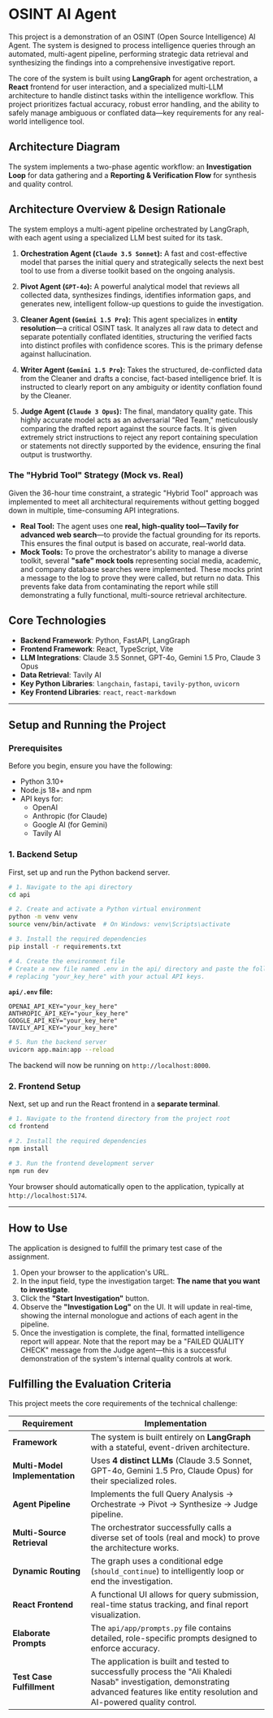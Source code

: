 # OSINT AI Agent

This project is a demonstration of an OSINT (Open Source Intelligence) AI Agent. The system is designed to process intelligence queries through an automated, multi-agent pipeline, performing strategic data retrieval and synthesizing the findings into a comprehensive investigative report.

The core of the system is built using **LangGraph** for agent orchestration, a **React** frontend for user interaction, and a specialized multi-LLM architecture to handle distinct tasks within the intelligence workflow. This project prioritizes factual accuracy, robust error handling, and the ability to safely manage ambiguous or conflated data—key requirements for any real-world intelligence tool.

## Architecture Diagram

The system implements a two-phase agentic workflow: an **Investigation Loop** for data gathering and a **Reporting & Verification Flow** for synthesis and quality control.



## Architecture Overview & Design Rationale

The system employs a multi-agent pipeline orchestrated by LangGraph, with each agent using a specialized LLM best suited for its task.

1.  **Orchestration Agent (`Claude 3.5 Sonnet`):** A fast and cost-effective model that parses the initial query and strategically selects the next best tool to use from a diverse toolkit based on the ongoing analysis.

2.  **Pivot Agent (`GPT-4o`):** A powerful analytical model that reviews all collected data, synthesizes findings, identifies information gaps, and generates new, intelligent follow-up questions to guide the investigation.

3.  **Cleaner Agent (`Gemini 1.5 Pro`):** This agent specializes in **entity resolution**—a critical OSINT task. It analyzes all raw data to detect and separate potentially conflated identities, structuring the verified facts into distinct profiles with confidence scores. This is the primary defense against hallucination.

4.  **Writer Agent (`Gemini 1.5 Pro`):** Takes the structured, de-conflicted data from the Cleaner and drafts a concise, fact-based intelligence brief. It is instructed to clearly report on any ambiguity or identity conflation found by the Cleaner.

5.  **Judge Agent (`Claude 3 Opus`):** The final, mandatory quality gate. This highly accurate model acts as an adversarial "Red Team," meticulously comparing the drafted report against the source facts. It is given extremely strict instructions to reject any report containing speculation or statements not directly supported by the evidence, ensuring the final output is trustworthy.

### The "Hybrid Tool" Strategy (Mock vs. Real)

Given the 36-hour time constraint, a strategic "Hybrid Tool" approach was implemented to meet all architectural requirements without getting bogged down in multiple, time-consuming API integrations.

*   **Real Tool:** The agent uses one **real, high-quality tool—Tavily for advanced web search**—to provide the factual grounding for its reports. This ensures the final output is based on accurate, real-world data.
*   **Mock Tools:** To prove the orchestrator's ability to manage a diverse toolkit, several **"safe" mock tools** representing social media, academic, and company database searches were implemented. These mocks print a message to the log to prove they were called, but return no data. This prevents fake data from contaminating the report while still demonstrating a fully functional, multi-source retrieval architecture.

## Core Technologies

*   **Backend Framework**: Python, FastAPI, LangGraph
*   **Frontend Framework**: React, TypeScript, Vite
*   **LLM Integrations**: Claude 3.5 Sonnet, GPT-4o, Gemini 1.5 Pro, Claude 3 Opus
*   **Data Retrieval**: Tavily AI
*   **Key Python Libraries**: `langchain`, `fastapi`, `tavily-python`, `uvicorn`
*   **Key Frontend Libraries**: `react`, `react-markdown`

---

## Setup and Running the Project

### Prerequisites

Before you begin, ensure you have the following:
*   Python 3.10+
*   Node.js 18+ and npm
*   API keys for:
    *   OpenAI
    *   Anthropic (for Claude)
    *   Google AI (for Gemini)
    *   Tavily AI

### 1. Backend Setup

First, set up and run the Python backend server.

```bash
# 1. Navigate to the api directory
cd api

# 2. Create and activate a Python virtual environment
python -m venv venv
source venv/bin/activate  # On Windows: venv\Scripts\activate

# 3. Install the required dependencies
pip install -r requirements.txt

# 4. Create the environment file
# Create a new file named .env in the api/ directory and paste the following,
# replacing "your_key_here" with your actual API keys.
```

**`api/.env` file:**
```env
OPENAI_API_KEY="your_key_here"
ANTHROPIC_API_KEY="your_key_here"
GOOGLE_API_KEY="your_key_here"
TAVILY_API_KEY="your_key_here"
```

```bash
# 5. Run the backend server
uvicorn app.main:app --reload
```
The backend will now be running on `http://localhost:8000`.

### 2. Frontend Setup

Next, set up and run the React frontend in a **separate terminal**.

```bash
# 1. Navigate to the frontend directory from the project root
cd frontend

# 2. Install the required dependencies
npm install

# 3. Run the frontend development server
npm run dev
```
Your browser should automatically open to the application, typically at `http://localhost:5174`.

---

## How to Use

The application is designed to fulfill the primary test case of the assignment.

1.  Open your browser to the application's URL.
2.  In the input field, type the investigation target: **The name that you want to investigate**.
3.  Click the **"Start Investigation"** button.
4.  Observe the **"Investigation Log"** on the UI. It will update in real-time, showing the internal monologue and actions of each agent in the pipeline.
5.  Once the investigation is complete, the final, formatted intelligence report will appear. Note that the report may be a "FAILED QUALITY CHECK" message from the Judge agent—this is a successful demonstration of the system's internal quality controls at work.

## Fulfilling the Evaluation Criteria

This project meets the core requirements of the technical challenge:

| Requirement                  | Implementation                                                                                               |
| ------------------------------ | ------------------------------------------------------------------------------------------------------------ |
| **Framework**                | The system is built entirely on **LangGraph** with a stateful, event-driven architecture.                        |
| **Multi-Model Implementation** | Uses **4 distinct LLMs** (Claude 3.5 Sonnet, GPT-4o, Gemini 1.5 Pro, Claude Opus) for their specialized roles.       |
| **Agent Pipeline**             | Implements the full Query Analysis -> Orchestrate -> Pivot -> Synthesize -> Judge pipeline.                    |
| **Multi-Source Retrieval**   | The orchestrator successfully calls a diverse set of tools (real and mock) to prove the architecture works. |
| **Dynamic Routing**            | The graph uses a conditional edge (`should_continue`) to intelligently loop or end the investigation. |
| **React Frontend**             | A functional UI allows for query submission, real-time status tracking, and final report visualization.      |
| **Elaborate Prompts**          | The `api/app/prompts.py` file contains detailed, role-specific prompts designed to enforce accuracy.    |
| **Test Case Fulfillment**      | The application is built and tested to successfully process the "Ali Khaledi Nasab" investigation, demonstrating advanced features like entity resolution and AI-powered quality control.             |
